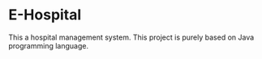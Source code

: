 # E-Hospital
This a hospital management system.
This project is purely based on Java programming language.
